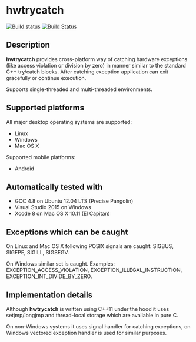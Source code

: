 # hwtrycatch

[![Build status](https://ci.appveyor.com/api/projects/status/t1h7qk5g2kvc9xwp/branch/master?svg=true)](https://ci.appveyor.com/project/kutelev/hwtrycatch/branch/master)
[![Build Status](https://travis-ci.org/kutelev/hwtrycatch.svg?branch=master)](https://travis-ci.org/kutelev/hwtrycatch)

## Description ##

**hwtrycatch** provides cross-platform way of catching hardware exceptions (like access violation or division by zero) in manner similar to the standard C++ try/catch blocks. After catching exception application can exit gracefully or continue execution.

Supports single-threaded and multi-threaded environments.

## Supported platforms ##

All major desktop operating systems are supported:

* Linux
* Windows
* Mac OS X

Supported mobile platforms:

* Android

## Automatically tested with ##

* GCC 4.8 on Ubuntu 12.04 LTS (Precise Pangolin)
* Visual Studio 2015 on Windows
* Xcode 8 on Mac OS X 10.11 (El Capitan)

## Exceptions which can be caught ##

On Linux and Mac OS X following POSIX signals are caught: SIGBUS, SIGFPE, SIGILL, SIGSEGV.

On Windows similar set is caught. Examples: EXCEPTION_ACCESS_VIOLATION, EXCEPTION_ILLEGAL_INSTRUCTION, EXCEPTION_INT_DIVIDE_BY_ZERO.

## Implementation details ##

Although **hwtrycatch** is written using C++11 under the hood it uses setjmp/longjmp and thread-local storage which are available in pure C.

On non-Windows systems it uses signal handler for catching exceptions, on Windows vectored exception handler is used for similar purposes.
